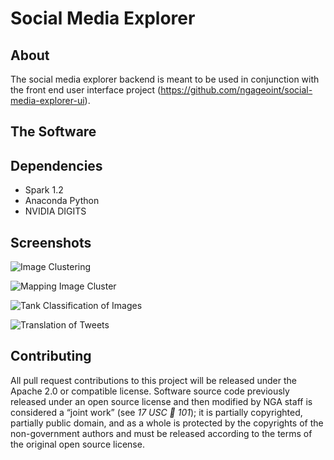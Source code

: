 # Social Media Explorer

## About
The social media explorer backend is meant to be used in conjunction with the front end user interface project (https://github.com/ngageoint/social-media-explorer-ui). 

## The Software 

## Dependencies
- Spark 1.2
- Anaconda Python 
- NVIDIA DIGITS

## Screenshots

![Image Clustering](https://raw.githubusercontent.com/ngageoint/social-media-explorer/master/screenshots/3D%20Deep%20Feature%20Clustering.png?token=AG5ZcachjlCQF4Z9ThN6AtRHGOdfZlvwks5WVLMuwA%3D%3D)

![Mapping Image Cluster](https://raw.githubusercontent.com/ngageoint/social-media-explorer/master/screenshots/Mapping%20Georeferenced%20Images.png?token=AG5Zcc_afj-PXfvXPC_KFy7Ll0RqerF7ks5WVLNpwA%3D%3D)

![Tank Classification of Images](https://raw.githubusercontent.com/ngageoint/social-media-explorer/master/screenshots/Tank%20Social%20Media%20Example.png?token=AG5ZcWKByfDVpZexSd1bZeNK5V4aU1E2ks5WVLOJwA%3D%3D)

![Translation of Tweets](https://raw.githubusercontent.com/ngageoint/social-media-explorer/master/screenshots/Utilizing%20Translation%20of%20Tweets.png?token=AG5ZcWsHZgTqcUDGpgilunUfLR9HxSnXks5WVLPUwA%3D%3D)

## Contributing

All pull request contributions to this project will be released under the Apache 2.0 or compatible license.
Software source code previously released under an open source license and then modified by NGA staff is considered a “joint work” (see *17 USC  101*); it is partially copyrighted, partially public domain, and as a whole is protected by the copyrights of the non-government authors and must be released according to the terms of the original open source license.

